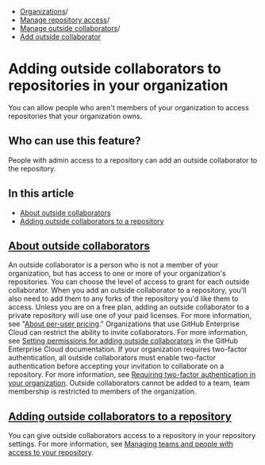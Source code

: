   * [Organizations](https://docs.github.com/en/organizations "Organizations")/
  * [Manage repository access](https://docs.github.com/en/organizations/managing-user-access-to-your-organizations-repositories "Manage repository access")/
  * [Manage outside collaborators](https://docs.github.com/en/organizations/managing-user-access-to-your-organizations-repositories/managing-outside-collaborators "Manage outside collaborators")/
  * [Add outside collaborator](https://docs.github.com/en/organizations/managing-user-access-to-your-organizations-repositories/managing-outside-collaborators/adding-outside-collaborators-to-repositories-in-your-organization "Add outside collaborator")


# Adding outside collaborators to repositories in your organization
You can allow people who aren't members of your organization to access repositories that your organization owns.
## Who can use this feature?
People with admin access to a repository can add an outside collaborator to the repository.
## In this article
  * [About outside collaborators](https://docs.github.com/en/organizations/managing-user-access-to-your-organizations-repositories/managing-outside-collaborators/adding-outside-collaborators-to-repositories-in-your-organization#about-outside-collaborators)
  * [Adding outside collaborators to a repository](https://docs.github.com/en/organizations/managing-user-access-to-your-organizations-repositories/managing-outside-collaborators/adding-outside-collaborators-to-repositories-in-your-organization#adding-outside-collaborators-to-a-repository)


## [About outside collaborators](https://docs.github.com/en/organizations/managing-user-access-to-your-organizations-repositories/managing-outside-collaborators/adding-outside-collaborators-to-repositories-in-your-organization#about-outside-collaborators)
An outside collaborator is a person who is not a member of your organization, but has access to one or more of your organization's repositories. You can choose the level of access to grant for each outside collaborator. When you add an outside collaborator to a repository, you'll also need to add them to any forks of the repository you'd like them to access.
Unless you are on a free plan, adding an outside collaborator to a private repository will use one of your paid licenses. For more information, see "[About per-user pricing](https://docs.github.com/en/billing/managing-the-plan-for-your-github-account/about-per-user-pricing)."
Organizations that use GitHub Enterprise Cloud can restrict the ability to invite collaborators. For more information, see [Setting permissions for adding outside collaborators](https://docs.github.com/en/enterprise-cloud@latest/organizations/managing-organization-settings/setting-permissions-for-adding-outside-collaborators) in the GitHub Enterprise Cloud documentation.
If your organization requires two-factor authentication, all outside collaborators must enable two-factor authentication before accepting your invitation to collaborate on a repository. For more information, see [Requiring two-factor authentication in your organization](https://docs.github.com/en/organizations/keeping-your-organization-secure/managing-two-factor-authentication-for-your-organization/requiring-two-factor-authentication-in-your-organization).
Outside collaborators cannot be added to a team, team membership is restricted to members of the organization.
## [Adding outside collaborators to a repository](https://docs.github.com/en/organizations/managing-user-access-to-your-organizations-repositories/managing-outside-collaborators/adding-outside-collaborators-to-repositories-in-your-organization#adding-outside-collaborators-to-a-repository)
You can give outside collaborators access to a repository in your repository settings. For more information, see [Managing teams and people with access to your repository](https://docs.github.com/en/repositories/managing-your-repositorys-settings-and-features/managing-repository-settings/managing-teams-and-people-with-access-to-your-repository#inviting-a-team-or-person).
